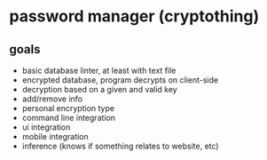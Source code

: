 
# password manager (cryptothing)

## goals

- basic database linter, at least with text file
- encrypted database, program decrypts on client-side
- decryption based on a given and valid key
- add/remove info
- personal encryption type
- command line integration
- ui integration
- mobile integration
- inference (knows if something relates to website, etc)